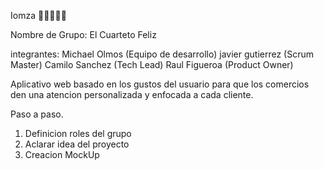 Iomza 🍕🍣🍗🥞🍭

Nombre de Grupo: El Cuarteto Feliz

integrantes:
Michael Olmos (Equipo de desarrollo)
javier gutierrez (Scrum Master)
Camilo Sanchez (Tech Lead)
Raul Figueroa (Product Owner)

Aplicativo web basado en los gustos del usuario para que los comercios den una atencion personalizada y enfocada a cada cliente.

Paso a paso.
1. Definicion roles del grupo
2. Aclarar idea del proyecto
3. Creacion MockUp

